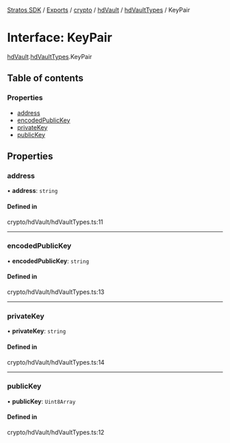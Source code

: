[Stratos SDK](../README.md) / [Exports](../modules.md) / [crypto](../modules/crypto.md) / [hdVault](../modules/crypto.hdVault.md) / [hdVaultTypes](../modules/crypto.hdVault.hdVaultTypes.md) / KeyPair

# Interface: KeyPair

[hdVault](../modules/crypto.hdVault.md).[hdVaultTypes](../modules/crypto.hdVault.hdVaultTypes.md).KeyPair

## Table of contents

### Properties

- [address](crypto.hdVault.hdVaultTypes.KeyPair.md#address)
- [encodedPublicKey](crypto.hdVault.hdVaultTypes.KeyPair.md#encodedpublickey)
- [privateKey](crypto.hdVault.hdVaultTypes.KeyPair.md#privatekey)
- [publicKey](crypto.hdVault.hdVaultTypes.KeyPair.md#publickey)

## Properties

### address

• **address**: `string`

#### Defined in

crypto/hdVault/hdVaultTypes.ts:11

___

### encodedPublicKey

• **encodedPublicKey**: `string`

#### Defined in

crypto/hdVault/hdVaultTypes.ts:13

___

### privateKey

• **privateKey**: `string`

#### Defined in

crypto/hdVault/hdVaultTypes.ts:14

___

### publicKey

• **publicKey**: `Uint8Array`

#### Defined in

crypto/hdVault/hdVaultTypes.ts:12
